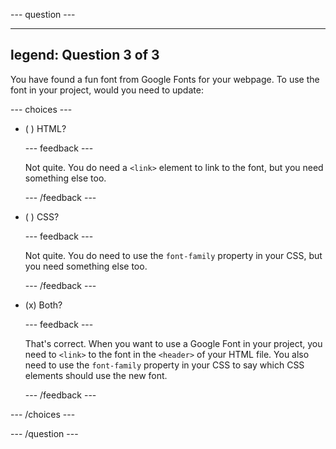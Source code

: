 \--- question ---

---

## legend: Question 3 of 3

You have found a fun font from Google Fonts for your webpage. To use the font in your project, would you need to update:

\--- choices ---

- ( ) HTML?

  \--- feedback ---

  Not quite. You do need a `<link>` element to link to the font, but you need something else too.

  \--- /feedback ---

- ( ) CSS?

  \--- feedback ---

  Not quite. You do need to use the `font-family` property in your CSS, but you need something else too.

  \--- /feedback ---

- (x) Both?

  \--- feedback ---

  That's correct. When you want to use a Google Font in your project, you need to `<link>` to the font in the `<header>` of your HTML file. You also need to use the `font-family` property in your CSS to say which CSS elements should use the new font.

  \--- /feedback ---

\--- /choices ---

\--- /question ---
